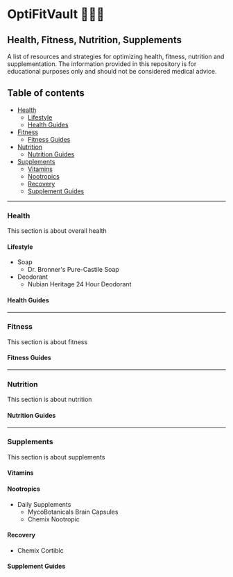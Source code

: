 # OptiFitVault 💪💊🥦
Health, Fitness, Nutrition, Supplements
---
A list of resources and strategies for optimizing health, fitness, nutrition and supplementation. The information provided in this repository is for educational purposes only and should not be considered medical advice.

## Table of contents
* [Health](#health)
  * [Lifestyle](#lifestyle)
  * [Health Guides](#health-guides)
* [Fitness](#fitness)
  * [Fitness Guides](#fitness-guides)
* [Nutrition](#nutrition)
  * [Nutrition Guides](#nutrition-guides)
* [Supplements](#supplements)
  * [Vitamins](#vitamins)
  * [Nootropics](#nootropics)
  * [Recovery](#recovery)
  * [Supplement Guides](#supplement-guides)
---
### Health
This section is about overall health
#### Lifestyle
* Soap
  * Dr. Bronner's Pure-Castile Soap
* Deodorant
  * Nubian Heritage 24 Hour Deodorant
#### Health Guides
---
### Fitness
This section is about fitness
#### Fitness Guides
---
### Nutrition
This section is about nutrition
#### Nutrition Guides
---
### Supplements
This section is about supplements
#### Vitamins
#### Nootropics
* Daily Supplements
  * MycoBotanicals Brain Capsules
  * Chemix Nootropic 
#### Recovery
* Chemix Cortiblc
#### Supplement Guides
